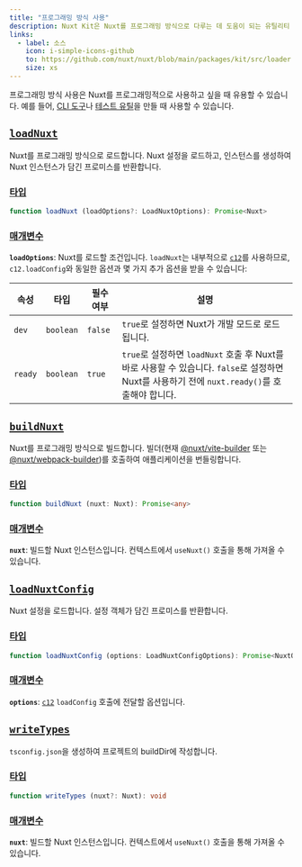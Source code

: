 ```yaml
---
title: "프로그래밍 방식 사용"
description: Nuxt Kit은 Nuxt를 프로그래밍 방식으로 다루는 데 도움이 되는 유틸리티 집합을 제공합니다. 이 함수들은 Nuxt를 로드하고, 빌드하고, Nuxt 설정을 로드할 수 있게 해줍니다.
links:
  - label: 소스
    icon: i-simple-icons-github
    to: https://github.com/nuxt/nuxt/blob/main/packages/kit/src/loader
    size: xs
---
```


프로그래밍 방식 사용은 Nuxt를 프로그래밍적으로 사용하고 싶을 때 유용할 수 있습니다. 예를 들어, [CLI 도구](https://github.com/nuxt/cli)나 [테스트 유틸](https://github.com/nuxt/nuxt/tree/main/packages/test-utils)을 만들 때 사용할 수 있습니다.

## [`loadNuxt`](#loadnuxt)

Nuxt를 프로그래밍 방식으로 로드합니다. Nuxt 설정을 로드하고, 인스턴스를 생성하여 Nuxt 인스턴스가 담긴 프로미스를 반환합니다.

### [타입](#type)

```ts
function loadNuxt (loadOptions?: LoadNuxtOptions): Promise<Nuxt>
```

### [매개변수](#parameters)

**`loadOptions`**: Nuxt를 로드할 조건입니다. `loadNuxt`는 내부적으로 [`c12`](https://github.com/unjs/c12)를 사용하므로, `c12.loadConfig`와 동일한 옵션과 몇 가지 추가 옵션을 받을 수 있습니다:

| 속성      | 타입       | 필수 여부 | 설명                                                                                                                                                       |
| --------- | ---------- | --------- | ---------------------------------------------------------------------------------------------------------------------------------------------------------- |
| `dev`     | `boolean`  | `false`   | `true`로 설정하면 Nuxt가 개발 모드로 로드됩니다.                                                                                                            |
| `ready`   | `boolean`  | `true`    | `true`로 설정하면 `loadNuxt` 호출 후 Nuxt를 바로 사용할 수 있습니다. `false`로 설정하면 Nuxt를 사용하기 전에 `nuxt.ready()`를 호출해야 합니다.              |

## [`buildNuxt`](#buildnuxt)

Nuxt를 프로그래밍 방식으로 빌드합니다. 빌더(현재 [@nuxt/vite-builder](https://github.com/nuxt/nuxt/tree/main/packages/vite) 또는 [@nuxt/webpack-builder](https://github.com/nuxt/nuxt/tree/main/packages/webpack))를 호출하여 애플리케이션을 번들링합니다.

### [타입](#type)

```ts
function buildNuxt (nuxt: Nuxt): Promise<any>
```

### [매개변수](#parameters)

**`nuxt`**: 빌드할 Nuxt 인스턴스입니다. 컨텍스트에서 `useNuxt()` 호출을 통해 가져올 수 있습니다.

## [`loadNuxtConfig`](#loadnuxtconfig)

Nuxt 설정을 로드합니다. 설정 객체가 담긴 프로미스를 반환합니다.

### [타입](#type)

```ts
function loadNuxtConfig (options: LoadNuxtConfigOptions): Promise<NuxtOptions>
```

### [매개변수](#parameters)

**`options`**: [`c12`](https://github.com/unjs/c12#options) `loadConfig` 호출에 전달할 옵션입니다.

## [`writeTypes`](#writetypes)

`tsconfig.json`을 생성하여 프로젝트의 buildDir에 작성합니다.

### [타입](#type)

```ts
function writeTypes (nuxt?: Nuxt): void
```

### [매개변수](#parameters)

**`nuxt`**: 빌드할 Nuxt 인스턴스입니다. 컨텍스트에서 `useNuxt()` 호출을 통해 가져올 수 있습니다.
